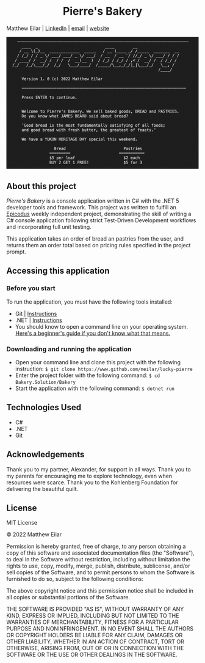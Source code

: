 <h1 align="center">Pierre's Bakery</h1>

Matthew Eilar | [LinkedIn](https://www.linkedin.com/in/eilar-503/) | [email](mailto:<meilar@gmail.com>) | [website](https://www.mattheweilar.com)

![Screenshot of project](/Pierres_Bakery_Screenshot.png)
## About this project
*Pierre's Bakery* is a console application written in C# with the .NET 5 developer tools and framework. This project was written to fulfill an [Epicodus](https://www.epicodus.com) weekly independent project, demonstrating the skill of writing a C# console application following strict Test-Driven Development workflows and incorporating full unit testing. 

This application takes an order of bread an pastries from the user, and returns them an order total based on pricing rules specified in the project prompt. 

## Accessing this application

### Before you start

To run the application, you must have the following tools installed:

- Git | [Instructions](https://github.com/git-guides/install-git)
- .NET | [Instructions](https://dotnet.microsoft.com/en-us/learn/dotnet/hello-world-tutorial/intro)
- You should know to open a command line on your operating system. [Here's a beginner's guide if you don't know what that means.](https://www.learnenough.com/command-line-tutorial)

### Downloading and running the application

- Open your command line and clone this project with the following instruction: `$ git clone https://www.github.com/meilar/lucky-pierre`
- Enter the project folder with the following command: `$ cd Bakery.Solution/Bakery`
- Start the application with the following command: `$ dotnet run`


## Technologies Used

- C#
- .NET
- Git

## Acknowledgements

Thank you to my partner, Alexander, for support in all ways. Thank you to my parents for encouraging me to explore technology, even when resources were scarce. Thank you to the Kohlenberg Foundation for delivering the beautiful quilt.

## License 

MIT License

© 2022 Matthew Eilar

Permission is hereby granted, free of charge, to any person obtaining a copy
of this software and associated documentation files (the "Software"), to deal
in the Software without restriction, including without limitation the rights
to use, copy, modify, merge, publish, distribute, sublicense, and/or sell
copies of the Software, and to permit persons to whom the Software is
furnished to do so, subject to the following conditions:

The above copyright notice and this permission notice shall be included in all
copies or substantial portions of the Software.

THE SOFTWARE IS PROVIDED "AS IS", WITHOUT WARRANTY OF ANY KIND, EXPRESS OR
IMPLIED, INCLUDING BUT NOT LIMITED TO THE WARRANTIES OF MERCHANTABILITY,
FITNESS FOR A PARTICULAR PURPOSE AND NONINFRINGEMENT. IN NO EVENT SHALL THE
AUTHORS OR COPYRIGHT HOLDERS BE LIABLE FOR ANY CLAIM, DAMAGES OR OTHER
LIABILITY, WHETHER IN AN ACTION OF CONTRACT, TORT OR OTHERWISE, ARISING FROM,
OUT OF OR IN CONNECTION WITH THE SOFTWARE OR THE USE OR OTHER DEALINGS IN THE
SOFTWARE.